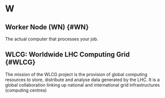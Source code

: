 # W

## Worker Node (WN) {#WN}

The actual computer that processes your job.

## WLCG: Worldwide LHC Computing Grid {#WLCG}

The mission of the WLCG project is the provision of global computing resources to store, distribute and analyse data generated
by the LHC. It is a global collaboration linking up national and international grid infrastructures (computing centres)
